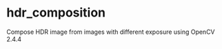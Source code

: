 hdr_composition
===============

Compose HDR image from images with different exposure using OpenCV 2.4.4
